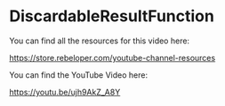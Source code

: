 # DiscardableResultFunction

You can find all the resources for this video here:

https://store.rebeloper.com/youtube-channel-resources

You can find the YouTube Video here:

https://youtu.be/ujh9AkZ_A8Y
